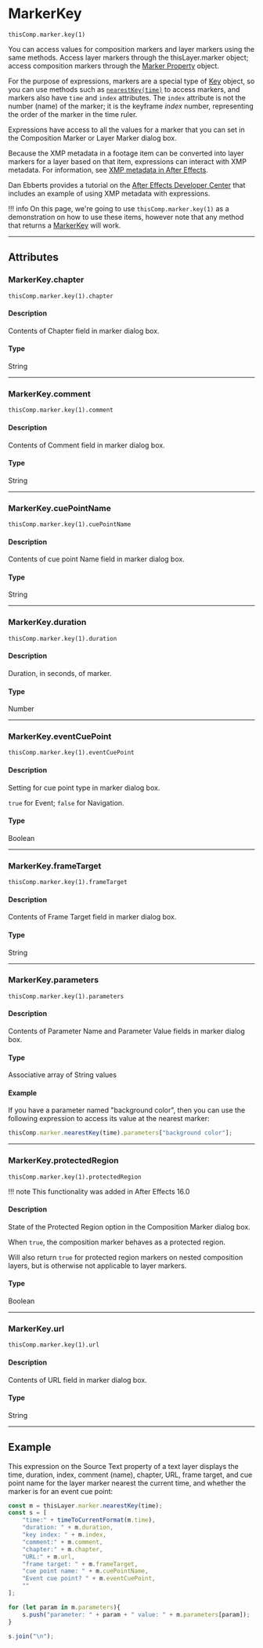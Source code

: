 # MarkerKey

`thisComp.marker.key(1)`

You can access values for composition markers and layer markers using the same methods. Access layer markers through the thisLayer.marker object; access composition markers through the [Marker Property](./marker-property.md) object.

For the purpose of expressions, markers are a special type of [Key](./key.md) object, so you can use methods such as [`nearestKey(time)`](./property.md#nearestkey) to access markers, and markers also have `time` and `index` attributes. The `index` attribute is not the number (name) of the marker; it is the keyframe *index* number, representing the order of the marker in the time ruler.

Expressions have access to all the values for a marker that you can set in the Composition Marker or Layer Marker dialog box.

Because the XMP metadata in a footage item can be converted into layer markers for a layer based on that item, expressions can interact with XMP metadata. For information, see [XMP metadata in After Effects](https://helpx.adobe.com/after-effects/using/xmp-metadata.html#xmp_metadata_in_after_effects).

Dan Ebberts provides a tutorial on the [After Effects Developer Center](http://www.adobe.com/devnet/aftereffects/) that includes an example of using XMP metadata with expressions.

!!! info
    On this page, we're going to use `thisComp.marker.key(1)` as a demonstration on how to use these items, however note that any method that returns a [MarkerKey](#) will work.

---

## Attributes

### MarkerKey.chapter

`thisComp.marker.key(1).chapter`

#### Description

Contents of Chapter field in marker dialog box.

#### Type

String

---

### MarkerKey.comment

`thisComp.marker.key(1).comment`

#### Description

Contents of Comment field in marker dialog box.

#### Type

String

---

### MarkerKey.cuePointName

`thisComp.marker.key(1).cuePointName`

#### Description

Contents of cue point Name field in marker dialog box.

#### Type

String

---

### MarkerKey.duration

`thisComp.marker.key(1).duration`

#### Description

Duration, in seconds, of marker.

#### Type

Number

---

### MarkerKey.eventCuePoint

`thisComp.marker.key(1).eventCuePoint`

#### Description

Setting for cue point type in marker dialog box.

`true` for Event; `false` for Navigation.

#### Type

Boolean

---

### MarkerKey.frameTarget

`thisComp.marker.key(1).frameTarget`

#### Description

Contents of Frame Target field in marker dialog box.

#### Type

String

---

### MarkerKey.parameters

`thisComp.marker.key(1).parameters`

#### Description

Contents of Parameter Name and Parameter Value fields in marker dialog box.

#### Type

Associative array of String values

#### Example

If you have a parameter named "background color", then you can use the following expression to access its value at the nearest marker:

```js
thisComp.marker.nearestKey(time).parameters["background color"];
```

---

### MarkerKey.protectedRegion

`thisComp.marker.key(1).protectedRegion`

!!! note
    This functionality was added in After Effects 16.0

#### Description

State of the Protected Region option in the Composition Marker dialog box.

When `true`, the composition marker behaves as a protected region.

Will also return `true` for protected region markers on nested composition layers, but is otherwise not applicable to layer markers.

#### Type

Boolean

---

### MarkerKey.url

`thisComp.marker.key(1).url`

#### Description

Contents of URL field in marker dialog box.

#### Type

String

---

## Example

This expression on the Source Text property of a text layer displays the time, duration, index, comment (name), chapter, URL, frame target, and cue point name for the layer marker nearest the current time, and whether the marker is for an event cue point:

```js
const m = thisLayer.marker.nearestKey(time);
const s = [
    "time:" + timeToCurrentFormat(m.time),
    "duration: " + m.duration,
    "key index: " + m.index,
    "comment:" + m.comment,
    "chapter:" + m.chapter,
    "URL:" + m.url,
    "frame target: " + m.frameTarget,
    "cue point name: " + m.cuePointName,
    "Event cue point? " + m.eventCuePoint,
    ""
];

for (let param in m.parameters){
    s.push("parameter: " + param + " value: " + m.parameters[param]);
}

s.join("\n");
```
